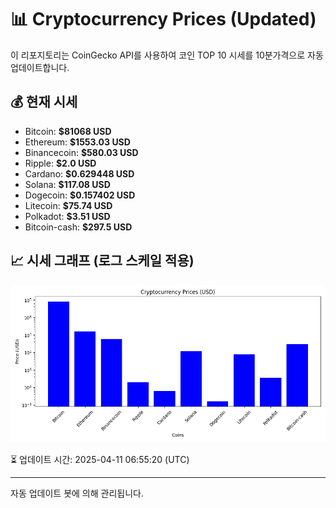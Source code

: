 
# 📊 Cryptocurrency Prices (Updated)

이 리포지토리는 CoinGecko API를 사용하여 코인 TOP 10 시세를 10분가격으로 자동 업데이트합니다.

## 💰 현재 시세
- Bitcoin: **$81068 USD**
- Ethereum: **$1553.03 USD**
- Binancecoin: **$580.03 USD**
- Ripple: **$2.0 USD**
- Cardano: **$0.629448 USD**
- Solana: **$117.08 USD**
- Dogecoin: **$0.157402 USD**
- Litecoin: **$75.74 USD**
- Polkadot: **$3.51 USD**
- Bitcoin-cash: **$297.5 USD**

## 📈 시세 그래프 (로그 스케일 적용)
![Crypto Prices](crypto_prices.png)

⏳ 업데이트 시간: 2025-04-11 06:55:20 (UTC)

---
자동 업데이트 봇에 의해 관리됩니다.
